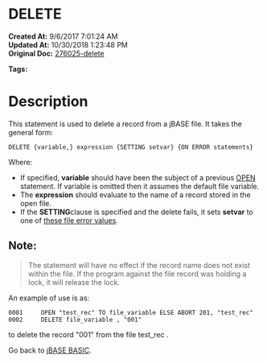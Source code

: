 # DELETE

**Created At:** 9/6/2017 7:01:24 AM  
**Updated At:** 10/30/2018 1:23:48 PM  
**Original Doc:** [276025-delete](https://docs.jbase.com/36868-jbase-basic/276025-delete)  

**Tags:**
<badge text='records' vertical='middle' />
<badge text='file operations' vertical='middle' />

# Description

This statement is used to delete a record from a jBASE file. It takes the general form:

```
DELETE {variable,} expression {SETTING setvar} {ON ERROR statements}
```



Where:

- If specified, **variable** should have been the subject of a previous [OPEN](277537-open) statement. If variable is omitted then it assumes the default file variable.
- The **expression** should evaluate to the name of a record stored in the open file.
- If the **SETTING**clause is specified and the delete fails, it sets **setvar** to one of [these file error values](277647-increamental-file-errors).




## Note:


> The statement will have no effect if the record name does not exist within the file. If the program against the file record was holding a lock, it will release the lock.


An example of use is as:

```
0001     OPEN "test_rec" TO file_variable ELSE ABORT 201, "test_rec"
0002     DELETE file_variable , "001"
```

to delete the record "001" from the file test\_rec .



Go back to [jBASE BASIC](263498-jbase-basic).
